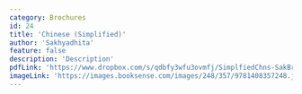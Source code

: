 ```yaml
---
category: Brochures
id: 24
title: 'Chinese (Simplified)'
author: 'Sakhyadhita'
feature: false
description: 'Description'
pdfLink: 'https://www.dropbox.com/s/qdbfy3wfu3ovmfj/SimplfiedChns-SakBroch.pdf?dl=0'
imageLink: 'https://images.booksense.com/images/248/357/9781408357248.jpg'
---
```

